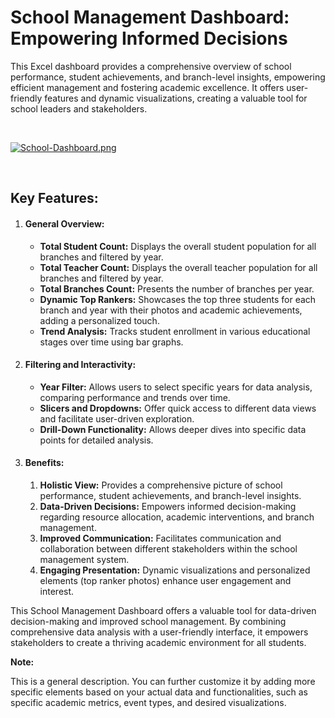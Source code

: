 <h1>School Management Dashboard: Empowering Informed Decisions</h1>
<p>This Excel dashboard provides a comprehensive overview of school performance, student achievements, and branch-level insights, empowering efficient management and fostering academic excellence. It offers user-friendly features and dynamic visualizations, creating a valuable tool for school leaders and stakeholders.</p>
<br>

[![School-Dashboard.png](https://i.postimg.cc/LX6k79JQ/School-Dashboard.png)](https://postimg.cc/p94n5tYK)

<br>

<h2>Key Features:</h2>
<ol>
<li><h4>General Overview:</h4></li>
<ul>
<li><strong>Total Student Count:</strong> Displays the overall student population for all branches and filtered by year.</li>
<li><strong>Total Teacher Count:</strong> Displays the overall teacher population for all branches and filtered by year.</li>
<li><strong>Total Branches Count:</strong> Presents the number of branches per year.</li>
<li><strong>Dynamic Top Rankers:</strong> Showcases the top three students for each branch and year with their photos and academic achievements, adding a personalized touch.</li>
<li><strong>Trend Analysis:</strong> Tracks student enrollment in various educational stages over time using bar graphs.</li>
</ul>

<li><h4>Filtering and Interactivity:</h4></li>
<ul>
<li><strong>Year Filter:</strong> Allows users to select specific years for data analysis, comparing performance and trends over time.</li>
<li><strong>Slicers and Dropdowns:</strong> Offer quick access to different data views and facilitate user-driven exploration.</li>
<li><strong>Drill-Down Functionality:</strong> Allows deeper dives into specific data points for detailed analysis.</li>
</ul>

<li><h4>Benefits:</h4></li>
<ol>
<li><strong>Holistic View:</strong> Provides a comprehensive picture of school performance, student achievements, and branch-level insights.</li>
<li><strong>Data-Driven Decisions:</strong> Empowers informed decision-making regarding resource allocation, academic interventions, and branch management.</li>
<li><strong>Improved Communication:</strong> Facilitates communication and collaboration between different stakeholders within the school management system.</li>
<li><strong>Engaging Presentation:</strong> Dynamic visualizations and personalized elements (top ranker photos) enhance user engagement and interest.</li>
</ol>

</ol>
This School Management Dashboard offers a valuable tool for data-driven decision-making and improved school management. By combining comprehensive data analysis with a user-friendly interface, it empowers stakeholders to create a thriving academic environment for all students.

<strong>Note:</strong>
<p>This is a general description. You can further customize it by adding more specific elements based on your actual data and functionalities, such as specific academic metrics, event types, and desired visualizations.</p>
